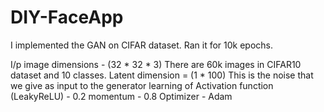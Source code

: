 # DIY-FaceApp
I implemented the GAN on CIFAR dataset.
Ran it for 10k epochs.

I/p image dimensions - (32 * 32 * 3)
There are 60k images in CIFAR10 dataset and 10 classes.
Latent dimension = (1 * 100)
This is the noise that we give as input to the generator
learning of Activation function (LeakyReLU) - 0.2
momentum - 0.8
Optimizer - Adam
